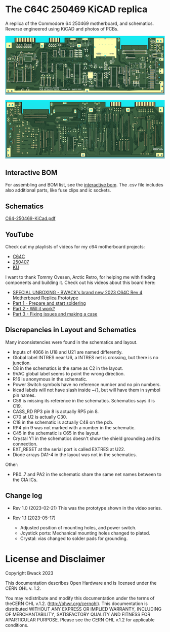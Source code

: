 # The C64C 250469 KiCAD replica

A replica of the Commodore 64 250469 motherboard, and schematics. Reverse engineered using KiCAD and photos of PCBs.

![screenshot top](images/C64-250469-KiCad_3D_top.png)

![screenshot bottom](images/C64-250469-KiCad_3D_bottom.png)

## Interactive BOM

For assembling and BOM list, see the [interactive bom](https://htmlpreview.github.io/?https://raw.githubusercontent.com/bwack/C64C-250469-KiCAD-Replica/main/bom/ibom.html).
The .csv file includes also additional parts, like fuse clips and ic sockets.

## Schematics

[C64-250469-KiCad.pdf](C64-250469-KiCad.pdf)

## YouTube

Check out my playlists of videos for my c64 motherboard projects:

* [C64C](https://www.youtube.com/playlist?list=PLtQOf_JULmrRxewUc_WUPFes85R2VS0OV)
* [250407](https://www.youtube.com/playlist?list=PLtQOf_JULmrTjnf6mLVKhRkkNlOATiyTX)
* [KU](https://www.youtube.com/playlist?list=PLtQOf_JULmrTGLZCElGG_T1a01JSDP0CP)

I want to thank Tommy Ovesen, Arctic Retro, for helping me with finding components and building it.
Check out his videos about this board here:

* [SPECIAL UNBOXING - BWACK's brand new 2023 C64C Rev 4 Motherboard Replica Prototype](https://www.youtube.com/watch?v=X3wnqtAdsNw)
* [Part 1 - Prepare and start soldering](https://www.youtube.com/watch?v=k9U1iy2JSg4)
* [Part 2 - Will it work?](https://www.youtube.com/watch?v=0MrF4Lym-Ks)
* [Part 3 - Fixing issues and making a case](https://www.youtube.com/watch?v=E9nOs_wmgxU)



## Discrepancies in Layout and Schematics

Many inconsistencies were found in the schematics and layout.

- Inputs of 4066 in U18 and U21 are named differently.
- Global label INTRES near U6, a INTRES net is crossing, but there is no junction.
- C8 in the schematics is the same as C2 in the layout.
- 9VAC global label seems to point the wrong direction.
- R16 is anonymous in the schematic.
- Power Switch symbols have no reference number and no pin numbers.
- kicad labels will not have slash inside ~{}, but will have them in symbol pin names.
- C59 is missing its reference in the schematics. Schematics says it is C19.
- CASS_RD RP3 pin 8 is actually RP5 pin 8.
- C70 at U2 is actually C30.
- C18 in the schematic is actually C48 on the pcb.
- RP4 pin 9 was not marked with a number in the schematic.
- C45 in the schematic is C65 in the layout.
- Crystal Y1 in the schematics doesn't show the shield grounding and its connection.
- EXT_RESET at the serial port is called EXTRES at U22.
- Diode arrays DA1-4 in the layout was not in the schematics.

Other:
- PB0..7 and PA2 in the schematic share the same net names between to the CIA ICs.

## Change log

- Rev 1.0 (2023-02-21)
This was the prototype shown in the video series.

- Rev 1.1 (2023-05-17)
  - Adjusted position of mounting holes, and power switch.
  - Joystick ports: Mechanical mounting holes changed to plated.
  - Crystal: vias changed to solder pads for grounding.

# License and Disclaimer

Copyright Bwack 2023

This documentation describes Open Hardware and is licensed under the CERN OHL v. 1.2.

You may redistribute and modify this documentation under the terms of theCERN OHL v.1.2. (http://ohwr.org/cernohl). This documentation is distributed WITHOUT ANY EXPRESS OR IMPLIED WARRANTY, INCLUDING OF MERCHANTABILITY, SATISFACTORY QUALITY AND FITNESS FOR APARTICULAR PURPOSE. Please see the CERN OHL v.1.2 for applicable conditions.
